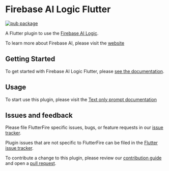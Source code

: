 # Firebase AI Logic Flutter
[![pub package](https://img.shields.io/pub/v/firebase_ai.svg)](https://pub.dev/packages/firebase_ai)

A Flutter plugin to use the [Firebase AI Logic](https://firebase.google.com/docs/ai-logic).

To learn more about Firebase AI, please visit the [website](https://firebase.google.com/docs/ai-logic)

## Getting Started

To get started with Firebase AI Logic Flutter, please [see the documentation](https://firebase.google.com/docs/ai-logic/get-started?platform=flutter).

## Usage

To start use this plugin, please visit the [Text only prompt documentation](https://firebase.google.com/docs/ai-logic/generate-text?platform=flutter)

## Issues and feedback

Please file FlutterFire specific issues, bugs, or feature requests in our [issue tracker](https://github.com/firebase/flutterfire/issues/new).

Plugin issues that are not specific to FlutterFire can be filed in the [Flutter issue tracker](https://github.com/flutter/flutter/issues/new).

To contribute a change to this plugin,
please review our [contribution guide](https://github.com/firebase/flutterfire/blob/main/CONTRIBUTING.md)
and open a [pull request](https://github.com/firebase/flutterfire/pulls).

